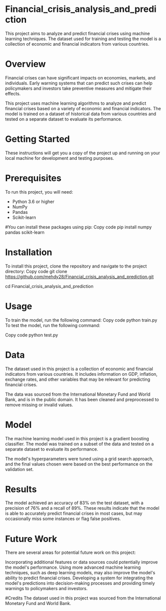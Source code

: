 # Financial_crisis_analysis_and_prediction
This project aims to analyze and predict financial crises using machine learning techniques. The dataset used for training and testing the model is a collection of economic and financial indicators from various countries.

# Overview
Financial crises can have significant impacts on economies, markets, and individuals. Early warning systems that can predict such crises can help policymakers and investors take preventive measures and mitigate their effects.

This project uses machine learning algorithms to analyze and predict financial crises based on a variety of economic and financial indicators. The model is trained on a dataset of historical data from various countries and tested on a separate dataset to evaluate its performance.

# Getting Started
These instructions will get you a copy of the project up and running on your local machine for development and testing purposes.

# Prerequisites
To run this project, you will need:

- Python 3.6 or higher
- NumPy
- Pandas
- Scikit-learn

#You can install these packages using pip:
Copy code
pip install numpy pandas scikit-learn

# Installation
To install this project, clone the repository and navigate to the project directory:
Copy code
git clone https://github.com/mehdy28/Financial_crisis_analysis_and_prediction.git

cd Financial_crisis_analysis_and_prediction

# Usage
To train the model, run the following command:
Copy code
python train.py
To test the model, run the following command:

Copy code
python test.py

# Data
The dataset used in this project is a collection of economic and financial indicators from various countries. It includes information on GDP, inflation, exchange rates, and other variables that may be relevant for predicting financial crises.

The data was sourced from the International Monetary Fund and World Bank, and is in the public domain. It has been cleaned and preprocessed to remove missing or invalid values.

# Model
The machine learning model used in this project is a gradient boosting classifier. The model was trained on a subset of the data and tested on a separate dataset to evaluate its performance.

The model's hyperparameters were tuned using a grid search approach, and the final values chosen were based on the best performance on the validation set.

# Results
The model achieved an accuracy of 83% on the test dataset, with a precision of 76% and a recall of 89%. These results indicate that the model is able to accurately predict financial crises in most cases, but may occasionally miss some instances or flag false positives.

# Future Work
There are several areas for potential future work on this project:

Incorporating additional features or data sources could potentially improve the model's performance.
Using more advanced machine learning techniques, such as deep learning models, may also improve the model's ability to predict financial crises.
Developing a system for integrating the model's predictions into decision-making processes and providing timely warnings to policymakers and investors.

#Credits
The dataset used in this project was sourced from the International Monetary Fund and World Bank.
